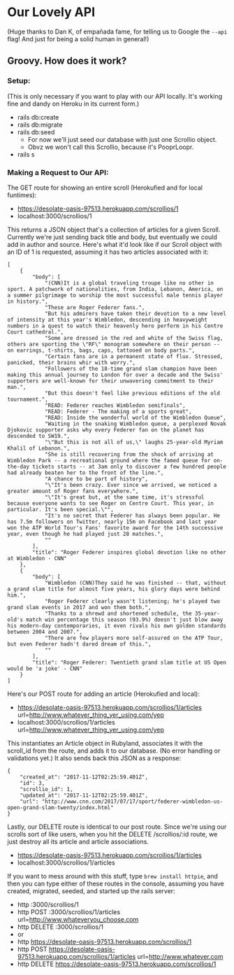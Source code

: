 # Our Lovely API
(Huge thanks to Dan K, of empañada fame, for telling us to Google the ```--api``` flag! And just for being a solid human in general!)

## Groovy. How does it work?
### Setup:
(This is only necessary if you want to play with our API locally. It's working fine and dandy on Heroku in its current form.)
* rails db:create
* rails db:migrate
* rails db:seed
    * For now we'll just seed our database with just one Scrollio object.
    * Obvz we won't call this Scrollio, because it's PooprLoopr.
* rails s

### Making a Request to Our API:
The GET route for showing an entire scroll (Herokufied and for local funtimes):
* https://desolate-oasis-97513.herokuapp.com/scrollios/1
* localhost:3000/scrollios/1

This returns a JSON object that's a collection of articles for a given Scroll. Currently we're just sending back title and body, but eventually we could add in author and source.
Here's what it'd look like if our Scroll object with an ID of 1 is requested, assuming it has two articles associated with it:
```
[
    {
        "body": [
            "(CNN)It is a global traveling troupe like no other in sport. A patchwork of nationalities, from India, Lebanon, America, on a summer pilgrimage to worship the most successful male tennis player in history.",
            "These are Roger Federer fans.",
            "But his admirers have taken their devotion to a new level of intensity at this year's Wimbledon, descending in heavyweight numbers in a quest to watch their heavenly hero perform in his Centre Court cathedral.",
            "Some are dressed in the red and white of the Swiss flag, others are sporting the \"RF\" monogram somewhere on their person -- on earrings, t-shirts, bags, caps, tattooed on body parts.",
            "Certain fans are in a permanent state of flux. Stressed, panicked, their brains whir with worry.",
            "Followers of the 18-time grand slam champion have been making this annual journey to London for over a decade and the Swiss' supporters are well-known for their unwavering commitment to their man.",
            "But this doesn't feel like previous editions of the old tournament.",
            "READ: Federer reaches Wimbledon semifinals",
            "READ: Federer - The making of a sports great",
            "READ: Inside the wonderful world of the Wimbledon Queue",
            "Waiting in the snaking Wimbledon queue, a perplexed Novak Djokovic supporter asks why every Federer fan on the planet has descended to SW19.",
            "\"But this is not all of us,\" laughs 25-year-old Myriam Khalil of Lebanon.",
            "She is still recovering from the shock of arriving at Wimbledon Park -- a recreational ground where the famed queue for on-the-day tickets starts -- at 3am only to discover a few hundred people had already beaten her to the front of the line.",
            "A chance to be part of history",
            "\"It's been crazy. Ever since we arrived, we noticed a greater amount of Roger fans everywhere.",
            "\"It's great but, at the same time, it's stressful because everyone wants to see Roger on Centre Court. This year, in particular. It's been special.\"",
            "It's no secret that Federer has always been popular. He has 7.5m followers on Twitter, nearly 15m on Facebook and last year won the ATP World Tour's Fans' favorite award for the 14th successive year, even though he had played just 28 matches.",
            ""
        ],
        "title": "Roger Federer inspires global devotion like no other at Wimbledon - CNN"
    },
    {
        "body": [
            "Wimbledon (CNN)They said he was finished -- that, without a grand slam title for almost five years, his glory days were behind him.",
            "Roger Federer clearly wasn't listening; he's played two grand slam events in 2017 and won them both.",
            "Thanks to a shrewd and shortened schedule, the 35-year-old's match win percentage this season (93.9%) doesn't just blow away his modern-day contemporaries, it even rivals his own golden standards between 2004 and 2007.",
            "There are few players more self-assured on the ATP Tour, but even Federer hadn't dared dream of this.",
            ""
        ],
        "title": "Roger Federer: Twentieth grand slam title at US Open would be 'a joke' - CNN"
    }
]
```
Here's our POST route for adding an article (Herokufied and local):
* https://desolate-oasis-97513.herokuapp.com/scrollios/1/articles url=http://www.whatever_thing_yer_using.com/yep
* localhost:3000/scrollios/1/articles url=http://www.whatever_thing_yer_using.com/yep

This instantiates an Article object in Rubyland, associates it with the scroll_id from the route, and adds it to our database. (No error handling or validations yet.)
It also sends back this JSON as a response:
```
{
    "created_at": "2017-11-12T02:25:59.401Z",
    "id": 3,
    "scrollio_id": 1,
    "updated_at": "2017-11-12T02:25:59.401Z",
    "url": "http://www.cnn.com/2017/07/17/sport/federer-wimbledon-us-open-grand-slam-twenty/index.html"
}
```

Lastly, our DELETE route is identical to our post route. Since we're using our scrolls sort of like users, when you hit the DELETE /scrollios/:id route, we just destroy all its article and article associations.
* https://desolate-oasis-97513.herokuapp.com/scrollios/1/articles
* localhost:3000/scrollios/1/articles


If you want to mess around with this stuff, type ```brew install httpie```, and then you can type either of these routes in the console, assuming you have created, migrated, seeded, and started up the rails server:
* http :3000/scrollios/1
* http POST :3000/scrollios/1/articles url=http://www.whateveryou_choose.com
* http DELETE :3000/scrollios/1
* or
* http https://desolate-oasis-97513.herokuapp.com/scrollios/1
* http POST https://desolate-oasis-97513.herokuapp.com/scrollios/1/articles url=http://www.whatever.com
* http DELETE https://desolate-oasis-97513.herokuapp.com/scrollios/1

